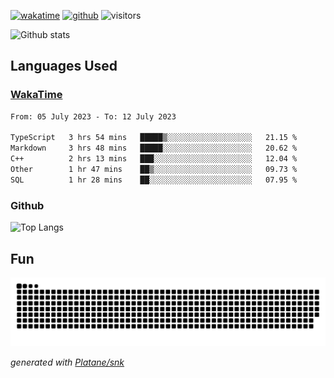 [![wakatime](https://wakatime.com/badge/user/82c377cd-a54c-404c-b7df-177b313ca539.svg)](https://wakatime.com/@82c377cd-a54c-404c-b7df-177b313ca539)
[![github](https://img.shields.io/github/followers/xinthose?logo=github&style=plastic)](https://github.com/alanhamlett?tab=followers)
![visitors](https://visitor-badge.glitch.me/badge?page_id=xinthose&left_color=green&right_color=red)

![Github stats](https://github-readme-stats.vercel.app/api?username=xinthose&show_icons=true&theme=radical&count_private=true)

## Languages Used

### [WakaTime](https://wakatime.com/)
<!--START_SECTION:waka-->

```txt
From: 05 July 2023 - To: 12 July 2023

TypeScript   3 hrs 54 mins   █████▒░░░░░░░░░░░░░░░░░░░   21.15 %
Markdown     3 hrs 48 mins   █████░░░░░░░░░░░░░░░░░░░░   20.62 %
C++          2 hrs 13 mins   ███░░░░░░░░░░░░░░░░░░░░░░   12.04 %
Other        1 hr 47 mins    ██▒░░░░░░░░░░░░░░░░░░░░░░   09.73 %
SQL          1 hr 28 mins    ██░░░░░░░░░░░░░░░░░░░░░░░   07.95 %
```

<!--END_SECTION:waka-->

### Github

![Top Langs](https://github-readme-stats.vercel.app/api/top-langs/?username=xinthose)

## Fun
![github contribution grid snake animation](https://raw.githubusercontent.com/xinthose/xinthose/output/github-contribution-grid-snake.svg)

_generated with [Platane/snk](https://github.com/Platane/snk)_
